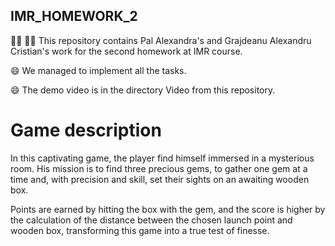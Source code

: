 ## IMR_HOMEWORK_2


👩‍💻 🧑‍💻 This repository contains Pal Alexandra's and Grajdeanu Alexandru Cristian's work for the second homework at IMR course.

😄 We managed to implement all the tasks.

😄 The demo video is in the directory Video from this repository.
 
# Game description

In this captivating game, the player find himself immersed in a mysterious room. His mission is to find three precious gems, to gather one gem at a time and, with precision and skill, set their sights on an awaiting wooden box.

Points are earned by hitting the box with the gem, and the score is higher by the calculation of the distance between the chosen launch point and wooden box, transforming this game into a true test of finesse.



